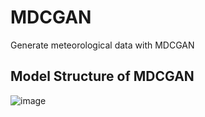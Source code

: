 # MDCGAN
Generate meteorological data with MDCGAN
## Model Structure of MDCGAN
![image](https://user-images.githubusercontent.com/58810217/117532647-17830480-b01b-11eb-97c6-657226c6a229.png)
